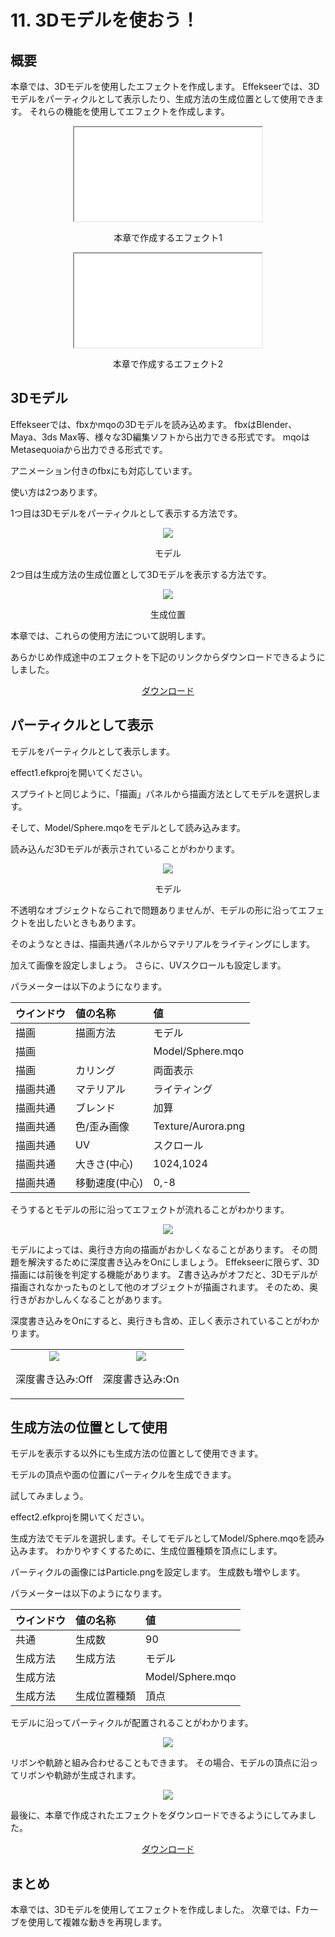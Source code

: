 ﻿# 11. 3Dモデルを使おう！

<div class="main">

## 概要

本章では、3Dモデルを使用したエフェクトを作成します。
Effekseerでは、3Dモデルをパーティクルとして表示したり、生成方法の生成位置として使用できます。
それらの機能を使用してエフェクトを作成します。

<div align="center" class='col-md-6'>
<iframe src='../../Sample/viewer_ja.html#11_02_Sample/effect1.efk'></iframe>
<p>本章で作成するエフェクト1 </p>
</div>

<div align="center" class='col-md-6'>
<iframe src='../../Sample/viewer_ja.html#11_02_Sample/effect2.efk'></iframe>
<p>本章で作成するエフェクト2</p>
</div>


## 3Dモデル

Effekseerでは、fbxかmqoの3Dモデルを読み込めます。
fbxはBlender、Maya、3ds Max等、様々な3D編集ソフトから出力できる形式です。
mqoはMetasequoiaから出力できる形式です。

アニメーション付きのfbxにも対応しています。

使い方は2つあります。

1つ目は3Dモデルをパーティクルとして表示する方法です。

<div align="center">
<img src="../../img/Tutorial/11/usecase_model.png">
<p>モデル</p>
</div>

2つ目は生成方法の生成位置として3Dモデルを表示する方法です。

<div align="center">
<img src="../../img/Tutorial/11/usecase_spawn.png">
<p>生成位置</p>
</div>

本章では、これらの使用方法について説明します。

<p>あらかじめ作成途中のエフェクトを下記のリンクからダウンロードできるようにしました。</p>
<div align="center">
<p><a href = "../../Sample/11_01_Sample.zip">ダウンロード</a></p>
</div>

## パーティクルとして表示

モデルをパーティクルとして表示します。

effect1.efkprojを開いてください。

スプライトと同じように、「描画」パネルから描画方法としてモデルを選択します。

そして、Model/Sphere.mqoをモデルとして読み込みます。

読み込んだ3Dモデルが表示されていることがわかります。

<div align="center">
<img src="../../img/Tutorial/11/model.png">
<p>モデル</p>
</div>

不透明なオブジェクトならこれで問題ありませんが、モデルの形に沿ってエフェクトを出したいときもあります。

そのようなときは、描画共通パネルからマテリアルをライティングにします。

加えて画像を設定しましょう。
さらに、UVスクロールも設定します。

パラメーターは以下のようになります。

|ウインドウ|値の名称|値|
|:----|:----|:----|
|描画|描画方法|モデル|
|描画||Model/Sphere.mqo|
|描画|カリング|両面表示|
|描画共通|マテリアル|ライティング|
|描画共通|ブレンド|加算|
|描画共通|色/歪み画像|Texture/Aurora.png|
|描画共通|UV|スクロール|
|描画共通|大きさ(中心)|1024,1024|
|描画共通|移動速度(中心)|0,-8|

そうするとモデルの形に沿ってエフェクトが流れることがわかります。

<div align="center">
<img src="../../img/Tutorial/11/effect1.gif">
</div>

モデルによっては、奥行き方向の描画がおかしくなることがあります。
その問題を解決するために深度書き込みをOnにしましょう。
Effekseerに限らず、3D描画には前後を判定する機能があります。
Z書き込みがオフだと、3Dモデルが描画されなかったものとして他のオブジェクトが描画されます。
そのため、奥行きがおかしんくなることがあります。

深度書き込みをOnにすると、奥行きも含め、正しく表示されていることがわかります。

<div align="center">
<table>
<tr>

<td>
<div align="center">
<img src="../../img/Tutorial/11/zwrite_off.png">
<p>深度書き込み:Off</p>
</div>
</td>
<td>
<div align="center">
<img src="../../img/Tutorial/11/zwrite_on.png">
<p>深度書き込み:On</p>
</div>
</td>

</tr>
</table>
</div>

## 生成方法の位置として使用

モデルを表示する以外にも生成方法の位置として使用できます。

モデルの頂点や面の位置にパーティクルを生成できます。

試してみましょう。

effect2.efkprojを開いてください。

生成方法でモデルを選択します。そしてモデルとしてModel/Sphere.mqoを読み込みます。
わかりやすくするために、生成位置種類を頂点にします。

パーティクルの画像にはParticle.pngを設定します。
生成数も増やします。

パラメーターは以下のようになります。

|ウインドウ|値の名称|値|
|:----|:----|:----|
|共通|生成数|90|
|生成方法|生成方法|モデル|
|生成方法||Model/Sphere.mqo|
|生成方法|生成位置種類|頂点|

モデルに沿ってパーティクルが配置されることがわかります。

<div align="center">
<img src="../../img/Tutorial/11/effect2.gif">
</div>

リボンや軌跡と組み合わせることもできます。
その場合、モデルの頂点に沿ってリボンや軌跡が生成されます。

<div align="center">
<img src="../../img/Tutorial/11/effect3.gif">
</div>

最後に、本章で作成されたエフェクトをダウンロードできるようにしてみました。

<div align="center">
<a href = "../../Sample/11_02_Sample.zip">ダウンロード</a>
</div>

## まとめ

本章では、3Dモデルを使用してエフェクトを作成しました。
次章では、Fカーブを使用して複雑な動きを再現します。

</div>
